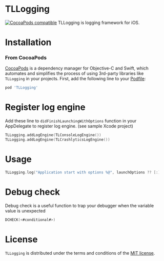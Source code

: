 # TLLogging

[![CocoaPods compatible](https://img.shields.io/badge/CocoaPods-compatible-green.svg?style=flat)](https://cocoapods.org)
TLLogging is logging framework for iOS.

# Installation
### From CocoaPods

[CocoaPods](http://cocoapods.org) is a dependency manager for Objective-C and Swift, which automates and simplifies the process of using 3rd-party libraries like `TLLogging` in your projects. First, add the following line to your [Podfile](http://guides.cocoapods.org/using/using-cocoapods.html):

```ruby
pod 'TLLogging'
```

# Register log engine
Add these line to `didFinishLaunchingWithOptions` function in your AppDelegate to register log engine.
(see sample Xcode project)
```swift
TLLogging.addLogEngine(TLConsoleLogEngine())
TLLogging.addLogEngine(TLCrashlyticsLogEngine())
```
# Usage
```swift
TLLogging.log("Application start with options %@", launchOptions ?? [:])
```

# Debug check
Debug check is a useful function to trap your debugger when the variable value is unexpected
```swift
DCHECK(<#conditional#>)
```

# License
`TLLogging` is distributed under the terms and conditions of the [MIT license](https://github.com/SVProgressHUD/SVProgressHUD/blob/master/LICENSE).